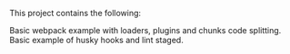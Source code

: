 This project contains the following:

Basic webpack example with loaders, plugins and chunks code splitting.
Basic example of husky hooks and lint staged.
